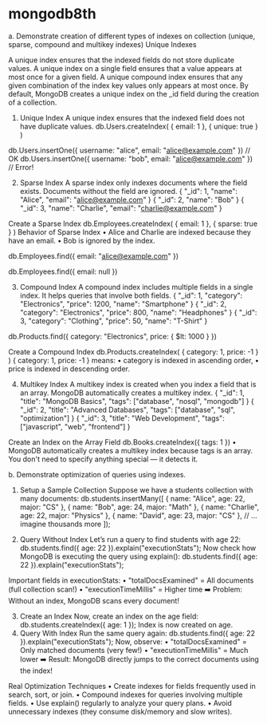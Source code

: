 # mongodb8th
a.	Demonstrate creation of different types of indexes on collection (unique, sparse, compound and multikey indexes)
Unique Indexes

A unique index ensures that the indexed fields do not store duplicate values. A unique index on a single field ensures that a value appears at most once for a given field. A unique compound index ensures that any given combination of the index key values only appears at most once. By default, MongoDB creates a unique index on the _id field during the creation of a collection.
1. Unique Index
A unique index ensures that the indexed field does not have duplicate values.
db.Users.createIndex(
  { email: 1 },
  { unique: true }
)

db.Users.insertOne({ username: "alice", email: "alice@example.com" }) // OK
db.Users.insertOne({ username: "bob", email: "alice@example.com" })   // Error!


2. Sparse Index
A sparse index only indexes documents where the field exists.
Documents without the field are ignored.
{ "_id": 1, "name": "Alice", "email": "alice@example.com" }
{ "_id": 2, "name": "Bob" }
{ "_id": 3, "name": "Charlie", "email": "charlie@example.com" }

Create a Sparse Index
db.Employees.createIndex(
  { email: 1 },
  { sparse: true }
)
Behavior of Sparse Index
•	Alice and Charlie are indexed because they have an email.
•	Bob is ignored by the index.

db.Employees.find({ email: "alice@example.com" })

db.Employees.find({ email: null })

3. Compound Index
A compound index includes multiple fields in a single index.
It helps queries that involve both fields.
{ "_id": 1, "category": "Electronics", "price": 1200, "name": "Smartphone" }
{ "_id": 2, "category": "Electronics", "price": 800, "name": "Headphones" }
{ "_id": 3, "category": "Clothing", "price": 50, "name": "T-Shirt" }

db.Products.find({ category: "Electronics", price: { $lt: 1000 } })

Create a Compound Index
db.Products.createIndex(
  { category: 1, price: -1 }
)
{ category: 1, price: -1 } means:
•	category is indexed in ascending order,
•	price is indexed in descending order.

4. Multikey Index
A multikey index is created when you index a field that is an array.
MongoDB automatically creates a multikey index.
{ "_id": 1, "title": "MongoDB Basics", "tags": ["database", "nosql", "mongodb"] }
{ "_id": 2, "title": "Advanced Databases", "tags": ["database", "sql", "optimization"] }
{ "_id": 3, "title": "Web Development", "tags": ["javascript", "web", "frontend"] }

Create an Index on the Array Field
db.Books.createIndex({ tags: 1 })
•	MongoDB automatically creates a multikey index because tags is an array.
You don't need to specify anything special — it detects it.

b.	Demonstrate optimization of queries using indexes.
1. Setup a Sample Collection
Suppose we have a students collection with many documents:
db.students.insertMany([
  { name: "Alice", age: 22, major: "CS" },
  { name: "Bob", age: 24, major: "Math" },
  { name: "Charlie", age: 22, major: "Physics" },
  { name: "David", age: 23, major: "CS" },
  // ... imagine thousands more
]);

2. Query Without Index
Let’s run a query to find students with age 22:
db.students.find({ age: 22 }).explain("executionStats");
Now check how MongoDB is executing the query using explain():
db.students.find({ age: 22 }).explain("executionStats");

Important fields in executionStats:
•	"totalDocsExamined" = All documents (full collection scan!)
•	"executionTimeMillis" = Higher time
➡️ Problem: Without an index, MongoDB scans every document!

3. Create an Index
Now, create an index on the age field:
db.students.createIndex({ age: 1 });
Index is now created on age.
4. Query With Index
Run the same query again:
db.students.find({ age: 22 }).explain("executionStats");
Now, observe:
•	"totalDocsExamined" = Only matched documents (very few!)
•	"executionTimeMillis" = Much lower
➡️ Result: MongoDB directly jumps to the correct documents using the index!
 
Real Optimization Techniques
•	Create indexes for fields frequently used in search, sort, or join.
•	Compound indexes for queries involving multiple fields.
•	Use explain() regularly to analyze your query plans.
•	Avoid unnecessary indexes (they consume disk/memory and slow writes).
